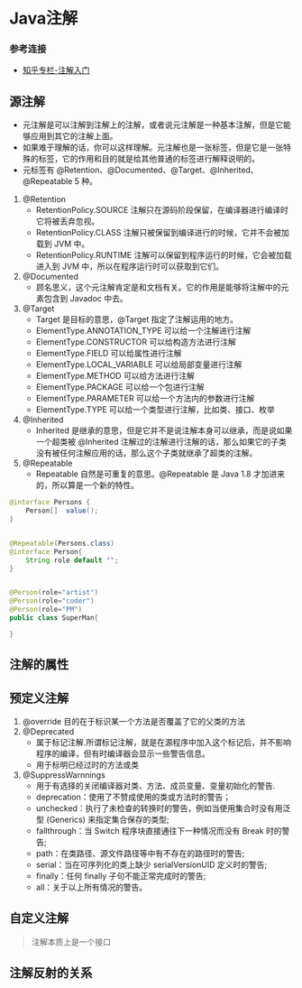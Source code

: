 # Java注解

### 参考连接
<ul>
    <li>
        <a href="https://zhuanlan.zhihu.com/p/27643133">知乎专栏-注解入门</a>
    </li>
</ul>


## 源注解

- 元注解是可以注解到注解上的注解，或者说元注解是一种基本注解，但是它能够应用到其它的注解上面。
- 如果难于理解的话，你可以这样理解。元注解也是一张标签，但是它是一张特殊的标签，它的作用和目的就是给其他普通的标签进行解释说明的。
- 元标签有 @Retention、@Documented、@Target、@Inherited、@Repeatable 5 种。

1. @Retention
    - RetentionPolicy.SOURCE 注解只在源码阶段保留，在编译器进行编译时它将被丢弃忽视。
    - RetentionPolicy.CLASS 注解只被保留到编译进行的时候，它并不会被加载到 JVM 中。
    - RetentionPolicy.RUNTIME 注解可以保留到程序运行的时候，它会被加载进入到 JVM 中，所以在程序运行时可以获取到它们。
2. @Documented
    - 顾名思义，这个元注解肯定是和文档有关。它的作用是能够将注解中的元素包含到 Javadoc 中去。
3. @Target
    - Target 是目标的意思，@Target 指定了注解运用的地方。
    - ElementType.ANNOTATION_TYPE 可以给一个注解进行注解
    - ElementType.CONSTRUCTOR 可以给构造方法进行注解
    - ElementType.FIELD 可以给属性进行注解
    - ElementType.LOCAL_VARIABLE 可以给局部变量进行注解
    - ElementType.METHOD 可以给方法进行注解
    - ElementType.PACKAGE 可以给一个包进行注解
    - ElementType.PARAMETER 可以给一个方法内的参数进行注解
    - ElementType.TYPE 可以给一个类型进行注解，比如类、接口、枚举
4. @Inherited
    - Inherited 是继承的意思，但是它并不是说注解本身可以继承，而是说如果一个超类被 @Inherited 注解过的注解进行注解的话，那么如果它的子类没有被任何注解应用的话，那么这个子类就继承了超类的注解。
5. @Repeatable
    - Repeatable 自然是可重复的意思。@Repeatable 是 Java 1.8 才加进来的，所以算是一个新的特性。

```java
@interface Persons {
    Person[]  value();
}


@Repeatable(Persons.class)
@interface Person{
    String role default "";
}


@Person(role="artist")
@Person(role="coder")
@Person(role="PM")
public class SuperMan{

}
```

## 注解的属性

## 预定义注解

1. @override 目的在于标识某一个方法是否覆盖了它的父类的方法
2. @Deprecated
    - 属于标记注解.所谓标记注解，就是在源程序中加入这个标记后，并不影响程序的编译，但有时编译器会显示一些警告信息。
    - 用于标明已经过时的方法或类
3. @SuppressWarnnings
    - 用于有选择的关闭编译器对类、方法、成员变量、变量初始化的警告.
    - deprecation：使用了不赞成使用的类或方法时的警告；
    - unchecked：执行了未检查的转换时的警告，例如当使用集合时没有用泛型 (Generics) 来指定集合保存的类型;
    - fallthrough：当 Switch 程序块直接通往下一种情况而没有 Break 时的警告;
    - path：在类路径、源文件路径等中有不存在的路径时的警告;
    - serial：当在可序列化的类上缺少 serialVersionUID 定义时的警告;
    - finally：任何 finally 子句不能正常完成时的警告;
    - all：关于以上所有情况的警告。

## 自定义注解

> 注解本质上是一个接口

## 注解反射的关系
